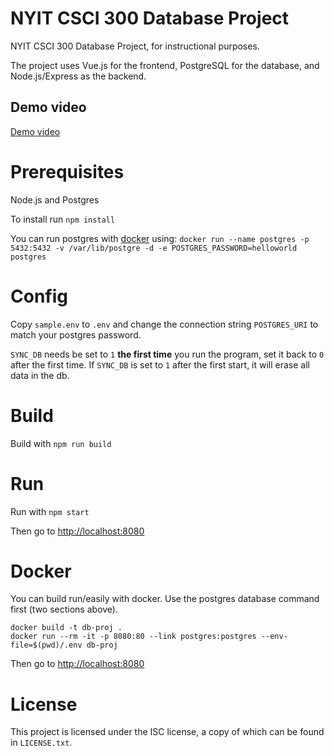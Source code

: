# NYIT CSCI 300 Database Project

NYIT CSCI 300 Database Project, for instructional purposes.

The project uses Vue.js for the frontend, PostgreSQL for the database, and Node.js/Express as the backend.

## Demo video

[Demo video](https://www.youtube.com/watch?v=tapOep0ryUA)

# Prerequisites

Node.js and Postgres

To install run `npm install`

You can run postgres with [docker](https://docker.com) using: 
`docker run --name postgres -p 5432:5432 -v /var/lib/postgre -d -e POSTGRES_PASSWORD=helloworld postgres`

# Config

Copy `sample.env` to `.env` and change the connection string `POSTGRES_URI` to match your postgres password.

`SYNC_DB` needs be set to `1` **the first time** you run the program, set it back to `0` after the first time.
If `SYNC_DB` is set to `1` after the first start, it will erase all data in the db.

# Build

Build with `npm run build`

# Run

Run with `npm start`

Then go to [http://localhost:8080](http://localhost:8080)


# Docker

You can build run/easily with docker. Use the postgres database command first (two sections above).

```
docker build -t db-proj .
docker run --rm -it -p 8080:80 --link postgres:postgres --env-file=$(pwd)/.env db-proj
```
Then go to [http://localhost:8080](http://localhost:8080)

# License

This project is licensed under the ISC license, a copy of which can be found in `LICENSE.txt`.
